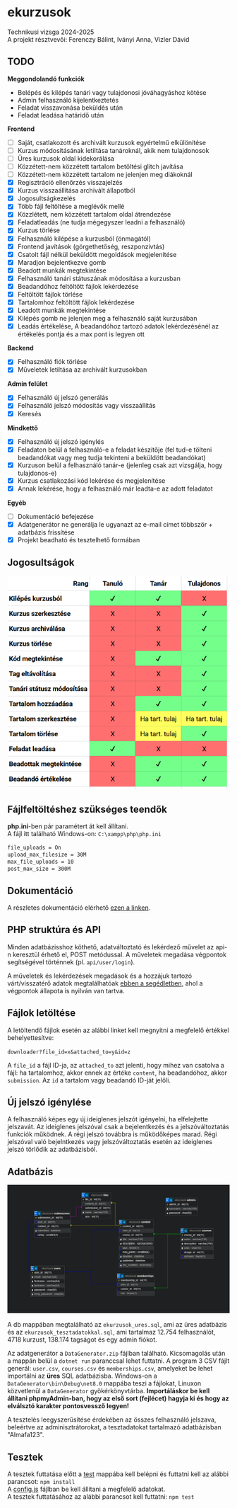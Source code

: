 # ekurzusok
Technikusi vizsga 2024-2025 \
A projekt résztvevői: Ferenczy Bálint, Iványi Anna, Vizler Dávid

## TODO
**Meggondolandó funkciók**
- Belépés és kilépés tanári vagy tulajdonosi jóváhagyáshoz kötése
- Admin felhasználó kijelentkeztetés
- Feladat visszavonása beküldés után
- Feladat leadása határidő után

**Frontend**
- [ ] Saját, csatlakozott és archivált kurzusok egyértelmű elkülönítése
- [ ] Kurzus módosításának letiltása tanároknál, akik nem tulajdonosok
- [ ] Üres kurzusok oldal kidekorálása
- [ ] Közzétett-nem közzétett tartalom betöltési glitch javítása
- [ ] Közzétett-nem közzétett tartalom ne jelenjen meg diákoknál
- [x] Regisztráció ellenőrzés visszajelzés
- [x] Kurzus visszaállítása archivált állapotból
- [x] Jogosultságkezelés
- [x] Több fájl feltöltése a meglévők mellé
- [x] Közzlétett, nem közzétett tartalom oldal átrendezése
- [x] Feladatleadás (ne tudja mégegyszer leadni a felhasználó)
- [x] Kurzus törlése
- [x] Felhasználó kilépése a kurzusból (önmagától)
- [x] Frontend javítások (görgethetőség, reszponzivtás)
- [x] Csatolt fájl nélkül beküldött megoldások megjelenítése
- [x] Maradjon bejelentkezve gomb
- [x] Beadott munkák megtekintése
- [x] Felhasználó tanári státuszának módosítása a kurzusban
- [x] Beadandóhoz feltöltött fájlok lekérdezése
- [x] Feltöltött fájlok törlése
- [x] Tartalomhoz feltöltött fájlok lekérdezése
- [x] Leadott munkák megtekintése
- [x] Kilépés gomb ne jelenjen meg a felhasználó saját kurzusában
- [x] Leadás értékelése, A beadandóhoz tartozó adatok lekérdezésénél az értékelés pontja és a max pont is legyen ott

**Backend**
- [x] Felhasználó fiók törlése
- [x] Műveletek letiltása az archivált kurzusokban

**Admin felület**
- [x] Felhasználó új jelszó generálás
- [x] Felhasználó jelszó módosítás vagy visszaállítás
- [x] Keresés

**Mindkettő**
- [x] Felhasználó új jelszó igénylés
- [x] Feladaton belül a felhasználó-e a feladat készítője (fel tud-e tölteni beadandókat vagy meg tudja tekinteni a beküldött beadandókat)
- [x] Kurzuson belül a felhasználó tanár-e (jelenleg csak azt vizsgálja, hogy tulajdonos-e)
- [x] Kurzus csatlakozási kód lekérése és megjelenítése
- [x] Annak lekérése, hogy a felhasználó már leadta-e az adott feladatot

**Egyéb**
- [ ] Dokumentáció befejezése
- [x] Adatgenerátor ne generálja le ugyanazt az e-mail címet többször + adatbázis frissítése
- [x] Projekt beadható és tesztelhető formában

## Jogosultságok
![](./db/jogosultsagok.png)

## Fájlfeltöltéshez szükséges teendők
**php.ini**-ben pár paramétert át kell állítani.\
A fájl itt található Windows-on: `C:\xampp\php\php.ini`
```
file_uploads = On
upload_max_filesize = 30M
max_file_uploads = 10
post_max_size = 300M
```

## Dokumentáció
A részletes dokumentáció elérhető [ezen a linken](https://docs.google.com/document/d/1uhBqkqfKAe0qxYCk307rlWE4jrNmFYU45DSQCpYt-Fk/edit?usp=sharing). 

## PHP struktúra és API
Minden adatbázisshoz köthető, adatváltoztató és lekérdező művelet az api-n keresztül érhető el, POST metódussal. A műveletek megadása végpontok segítségével történnek (pl. `api/user/login`).

A műveletek és lekérdezések megadások és a hozzájuk tartozó várt/visszatérő adatok megtalálhatóak [ebben a segédletben](https://docs.google.com/spreadsheets/d/1QqVU3NuwNTp1Xk_SZ8jrgYIF6DXR1OvF8vQTprfVUaY/edit?usp=sharing), ahol a végpontok állapota is nyilván van tartva.

## Fájlok letöltése
A letöltendő fájlok esetén az alábbi linket kell megnyitni a megfelelő értékkel behelyettesítve:

`downloader?file_id=x&attached_to=y&id=z`

A `file_id` a fájl ID-ja, az `attached_to` azt jelenti, hogy mihez van csatolva a fájl: ha tartalomhoz, akkor ennek az értéke `content`, ha beadandóhoz, akkor `submission`. Az `id` a tartalom vagy beadandó ID-ját jelöli.

## Új jelszó igénylése
A felhasználó képes egy új ideiglenes jelszót igényelni, ha elfelejtette jelszavát. Az ideiglenes jelszóval csak a bejelentkezés és a jelszóváltoztatás funkciók működnek. A régi jelszó továbbra is működőképes marad. Régi jelszóval való bejelntkezés vagy jelszóváltoztatás esetén az ideiglenes jelszó törlődik az adatbázisból.

## Adatbázis
![Adatbázis relációs modell](./db/db.png)

A db mappában megtalálható az `ekurzusok_ures.sql`, ami az üres adatbázis és az `ekurzusok_tesztadatokkal.sql`, ami tartalmaz 12.754 felhasználót, 4718 kurzust, 138.174 tagságot és egy admin fiókot.

Az adatgenerátor a `DataGenerator.zip` fájlban található. Kicsomagolás után a mappán belül a `dotnet run` paranccsal lehet futtatni. A program 3 CSV fájlt generál: `user.csv`, `courses.csv` és `memberships.csv`, amelyeket be lehet importálni az **üres** SQL adatbázisba. Windows-on a `DataGenerator\bin\Debug\net8.0` mappába teszi a fájlokat, Linuxon közvetlenül a `DataGenerator` gyökérkönyvtárba. **Importáláskor be kell állítani phpmyAdmin-ban, hogy az első sort (fejlécet) hagyja ki és hogy az elválsztó karakter pontosvessző legyen!**

A tesztelés leegyszerűsítése érdekében az összes felhasználó jelszava, beleértve az adminisztrátorokat, a tesztadatokat tartalmazó adatbázisban "Almafa123".

## Tesztek
A tesztek futtatása előtt a [test](test/) mappába kell belépni és futtatni kell az alábbi parancsot: `npm install` \
A [config.js](test/config.js) fájlban be kell állítani a megfelelő adatokat. \
A tesztek futtatásához az alábbi parancsot kell futtatni: `npm test`
